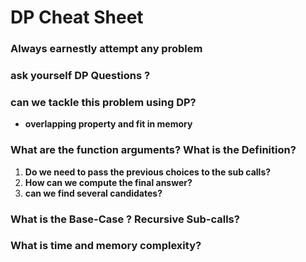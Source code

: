 # DP Cheat Sheet

### Always earnestly attempt any problem

### ask yourself DP Questions ?

### **can we tackle this problem using DP?**

- **overlapping property and fit in memory**

### **What are the function arguments? What is the Definition?**

1. **Do we need to pass the previous choices to the sub calls?**
2. **How can we compute the final answer?** 
3. **can we find several candidates?** 

### **What is the Base-Case ? Recursive Sub-calls?**

### **What is time and memory complexity?**